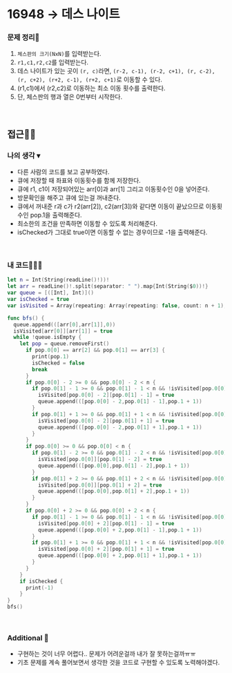 # 16948 → 데스 나이트
### 문제 정리📝
1. `체스판의 크기(NxN)`를 입력받는다.
2. `r1,c1,r2,c2`를 입력받는다.
3. 데스 나이트가 있는 곳이 `(r, c)`라면, `(r-2, c-1), (r-2, c+1), (r, c-2), (r, c+2), (r+2, c-1), (r+2, c+1)`로 이동할 수 있다.
4. (r1,c1)에서 (r2,c2)로 이동하는 최소 이동 횟수를 출력한다.
5. 단, 체스판의 행과 열은 0번부터 시작한다.

</br>

## 접근🚶🏻
### 나의 생각 ▾
- 다른 사람의 코드를 보고 공부하였다.
- 큐에 저장할 때 좌표와 이동횟수를 함께 저장한다.
- 큐에 r1, c1이 저장되어있는 arr[0]과 arr[1] 그리고 이동횟수인 0을 넣어준다.
- 방문확인을 해주고 큐에 있는걸 꺼내준다.
- 큐에서 꺼내준 r과 c가 r2(arr[2]), c2(arr[3])와 같다면 이동이 끝났으므로 이동횟수인 pop.1을 출력해준다.
- 최소한의 조건을 만족하면 이동할 수 있도록 처리해준다.
- isChecked가 그대로 true이면 이동할 수 없는 경우이므로 -1을 출력해준다.

</br>

### 내 코드👨🏻‍💻
```swift
let n = Int(String(readLine()!))!
let arr = readLine()!.split(separator: " ").map{Int(String($0))!}
var queue = [([Int], Int)]()
var isChecked = true
var isVisited = Array(repeating: Array(repeating: false, count: n + 1), count: n + 1)

func bfs() {
  queue.append(([arr[0],arr[1]],0))
  isVisited[arr[0]][arr[1]] = true
  while !queue.isEmpty {
    let pop = queue.removeFirst()
      if pop.0[0] == arr[2] && pop.0[1] == arr[3] {
        print(pop.1)
        isChecked = false
        break
      }
      if pop.0[0] - 2 >= 0 && pop.0[0] - 2 < n {
        if pop.0[1] - 1 >= 0 && pop.0[1] - 1 < n && !isVisited[pop.0[0] - 2][pop.0[1] - 1] {
          isVisited[pop.0[0] - 2][pop.0[1] - 1] = true
          queue.append(([pop.0[0] - 2,pop.0[1] - 1],pop.1 + 1))
        } 
        if pop.0[1] + 1 >= 0 && pop.0[1] + 1 < n && !isVisited[pop.0[0] - 2][pop.0[1] + 1] {
          isVisited[pop.0[0] - 2][pop.0[1] + 1] = true
          queue.append(([pop.0[0] - 2,pop.0[1] + 1],pop.1 + 1))
        }
      }
      if pop.0[0] >= 0 && pop.0[0] < n {
        if pop.0[1] - 2 >= 0 && pop.0[1] - 2 < n && !isVisited[pop.0[0]][pop.0[1] - 2] {
          isVisited[pop.0[0]][pop.0[1] - 2] = true
          queue.append(([pop.0[0],pop.0[1] - 2],pop.1 + 1))
        }
        if pop.0[1] + 2 >= 0 && pop.0[1] + 2 < n && !isVisited[pop.0[0]][pop.0[1] + 2] {
          isVisited[pop.0[0]][pop.0[1] + 2] = true
          queue.append(([pop.0[0],pop.0[1] + 2],pop.1 + 1))
        }
      }
      if pop.0[0] + 2 >= 0 && pop.0[0] + 2 < n {
        if pop.0[1] - 1 >= 0 && pop.0[1] - 1 < n && !isVisited[pop.0[0] + 2][pop.0[1] - 1] {
          isVisited[pop.0[0] + 2][pop.0[1] - 1] = true
          queue.append(([pop.0[0] + 2,pop.0[1] - 1],pop.1 + 1))
        }
        if pop.0[1] + 1 >= 0 && pop.0[1] + 1 < n && !isVisited[pop.0[0] + 2][pop.0[1] + 1] {
          isVisited[pop.0[0] + 2][pop.0[1] + 1] = true
          queue.append(([pop.0[0] + 2,pop.0[1] + 1],pop.1 + 1))
        }
      }
    }
    if isChecked {
      print(-1)
    }
}
bfs()
```

</br>

### Additional 📂
- 구현하는 것이 너무 어렵다.. 문제가 어려운걸까 내가 잘 못하는걸까ㅠㅠ
- 기초 문제를 계속 풀어보면서 생각한 것을 코드로 구현할 수 있도록 노력해야겠다.


